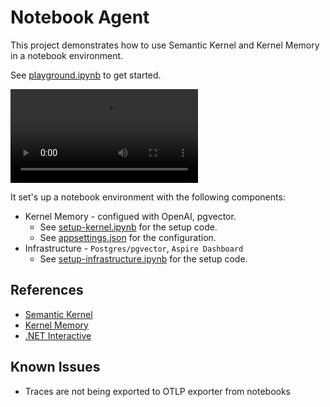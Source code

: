 # Notebook Agent

This project demonstrates how to use Semantic Kernel and Kernel Memory in a notebook environment.

See [playground.ipynb](./src/playground.ipynb) to get started.

<video src="./assets/demo1.mp4" controls="controls"></video>

It set's up a notebook environment with the following components:

- Kernel Memory - configued with OpenAI, pgvector. 
    - See [setup-kernel.ipynb](./src/setup-kernel.ipynb) for the setup code.
    - See [appsettings.json](./src/appsettings.json) for the configuration.
- Infrastructure - `Postgres/pgvector`, `Aspire Dashboard`
    - See [setup-infrastructure.ipynb](./src/setup-infrastructure.ipynb) for the setup code.


## References

- [Semantic Kernel](https://github.com/microsoft/semantic-kernel)
- [Kernel Memory](https://github.com/microsoft/kernel-memory)
- [.NET Interactive](https://github.com/dotnet/interactive)

## Known Issues

* Traces are not being exported to OTLP exporter from notebooks